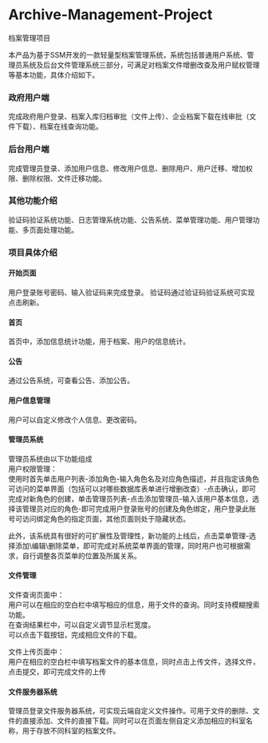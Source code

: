 # Archive-Management-Project
档案管理项目

本产品为基于SSM开发的一款轻量型档案管理系统，系统包括普通用户系统、管理员系统及后台文件管理系统三部分，可满足对档案文件增删改查及用户赋权管理等基本功能，具体介绍如下。

### 政府用户端  

完成政府用户登录、档案入库归档审批（文件上传）、企业档案下载在线审批（文件下载）、档案在线查询功能。

### 后台用户端  

完成管理员登录、添加用户信息、修改用户信息、删除用户、用户迁移、增加权限、删除权限、文件迁移功能。

### 其他功能介绍  

验证码验证系统功能、日志管理系统功能、公告系统、菜单管理功能、用户管理功能、多页面处理功能。  

### 项目具体介绍

#### 开始页面
 
用户登录账号密码、输入验证码来完成登录。
验证码通过验证码验证系统可实现点击刷新。

#### 首页
 
首页中，添加信息统计功能，用于档案、用户的信息统计。





#### 公告
 
通过公告系统，可查看公告、添加公告。





#### 用户信息管理
 
 
用户可以自定义修改个人信息、更改密码。

#### 管理员系统
 

管理员系统由以下功能组成  
用户权限管理：    
使用时首先单击用户列表-添加角色-输入角色名及对应角色描述，并且指定该角色可访问的菜单界面（包括可以对哪些数据库表单进行增删改查）-点击确认，即可完成对新角色的创建，单击管理员列表-点击添加管理员-输入该用户基本信息，选择该管理员对应的角色-即可完成用户登录账号的创建及角色绑定，用户登录此账号可访问绑定角色的指定页面，其他页面则处于隐藏状态。    



 
 
此外，该系统具有很好的可扩展性及管理性，新功能的上线后，点击菜单管理-选择添加\编辑\删除菜单，即可完成对系统菜单界面的管理，同时用户也可根据需求，自行调整各页菜单的位置及所属关系。   



#### 文件管理
 
 
文件查询页面中：   
用户可以在相应的空白栏中填写相应的信息，用于文件的查询。同时支持模糊搜索功能。  
在查询结果栏中，可以自定义调节显示栏宽度。   
可以点击下载按钮，完成相应文件的下载。   

文件上传页面中：  
用户在相应的空白栏中填写档案文件的基本信息，同时点击上传文件，选择文件，点击提交，即可完成文件的上传    




#### 文件服务器系统
 
管理员登录文件服务器系统，可实现云端自定义文件操作。可用于文件的删除、文件的直接添加、文件的直接下载。同时可以在页面左侧自定义添加相应的科室名称，用于存放不同科室的档案文件。


